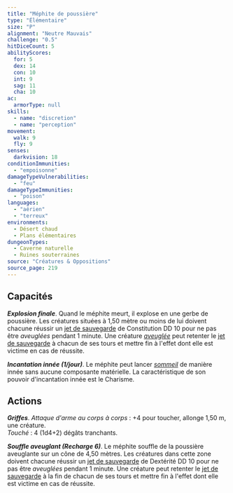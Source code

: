```yaml
---
title: "Méphite de poussière"
type: "Élémentaire"
size: "P"
alignment: "Neutre Mauvais"
challenge: "0.5"
hitDiceCount: 5
abilityScores:
  for: 5
  dex: 14
  con: 10
  int: 9
  sag: 11
  cha: 10
ac: 
  armorType: null
skills: 
  - name: "discretion"
  - name: "perception"
movement: 
  walk: 9
  fly: 9
senses: 
  darkvision: 18
conditionImmunities: 
  - "empoisonne"
damageTypeVulnerabilities: 
  - "feu"
damageTypeImmunities: 
  - "poison"
languages: 
  - "aérien"
  - "terreux"
environments:
  - Désert chaud
  - Plans élémentaires
dungeonTypes:
  - Caverne naturelle
  - Ruines souterraines
source: "Créatures & Oppositions"
source_page: 219
---
```

## Capacités
_**Explosion finale**_. Quand le méphite meurt, il explose en une gerbe de poussière. Les créatures situées à 1,50 mètre ou moins de lui doivent chacune réussir un [jet de sauvegarde](/utiliser-les-caracteristiques#jets-de-sauvegarde) de Constitution DD 10 pour ne pas être _aveuglées_ pendant 1 minute. Une créature [_aveuglée_](/gerer-la-sante-du-personnage/#aveugle) peut retenter le [jet de sauvegarde](/utiliser-les-caracteristiques#jets-de-sauvegarde) à chacun de ses tours et mettre fin à l'effet dont elle est victime en cas de réussite.

_**Incantation innée (1/jour)**_. Le méphite peut lancer [_sommeil_](/grimoire/sommeil) de manière innée sans aucune composante matérielle. La caractéristique de son pouvoir d'incantation innée est le Charisme.

## Actions
_**Griffes**_. _Attaque d'arme au corps à corps_ : +4 pour toucher, allonge 1,50 m, une créature.  
_Touché_ : 4 (1d4+2) dégâts tranchants.

_**Souffle aveuglant (Recharge 6)**_. Le méphite souffle de la poussière aveuglante sur un cône de 4,50 mètres. Les créatures dans cette zone doivent chacune réussir un [jet de sauvegarde](/utiliser-les-caracteristiques#jets-de-sauvegarde) de Dextérité DD 10 pour ne pas être _aveuglées_ pendant 1 minute. Une créature peut retenter le [jet de sauvegarde](/utiliser-les-caracteristiques#jets-de-sauvegarde) à la fin de chacun de ses tours et mettre fin à l'effet dont elle est victime en cas de réussite.
